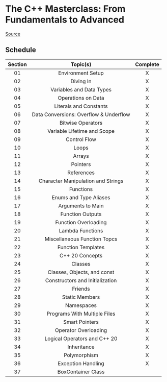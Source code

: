 # The C++ Masterclass: From Fundamentals to Advanced

[Source](https://www.udemy.com/course/the-modern-cpp-20-masterclass/)

## Schedule

| Section | Topic(s)                               | Complete |
|:-------:|:--------------------------------------:|:--------:|
| 01      | Environment Setup                      | X        |
| 02      | Diving In                              | X        |
| 03      | Variables and Data Types               | X        |
| 04      | Operations on Data                     | X        |
| 05      | Literals and Constants                 | X        |
| 06      | Data Conversions: Overflow & Underflow | X        |
| 07      | Bitwise Operators                      | X        |
| 08      | Variable Lifetime and Scope            | X        |
| 09      | Control Flow                           | X        |
| 10      | Loops                                  | X        |
| 11      | Arrays                                 | X        |
| 12      | Pointers                               | X        |
| 13      | References                             | X        |
| 14      | Character Manipulation and Strings     | X        |
| 15      | Functions                              | X        |
| 16      | Enums and Type Aliases                 | X        |
| 17      | Arguments to Main                      | X        |
| 18      | Function Outputs                       | X        |
| 19      | Function Overloading                   | X        |
| 20      | Lambda Functions                       | X        |
| 21      | Miscellaneous Function Topcs           | X        |
| 22      | Function Templates                     | X        |
| 23      | C++ 20 Concepts                        | X        |
| 24      | Classes                                | X        |
| 25      | Classes, Objects, and const            | X        |
| 26      | Constructors and Initialization        | X        |
| 27      | Friends                                | X        |
| 28      | Static Members                         | X        |
| 29      | Namespaces                             | X        |
| 30      | Programs With Multiple Files           | X        |
| 31      | Smart Pointers                         | X        |
| 32      | Operator Overloading                   | X        |
| 33      | Logical Operators and C++ 20           | X        |
| 34      | Inheritance                            | X        |
| 35      | Polymorphism                           | X        |
| 36      | Exception Handling                     | X        |
| 37      | BoxContainer Class                     |          |
